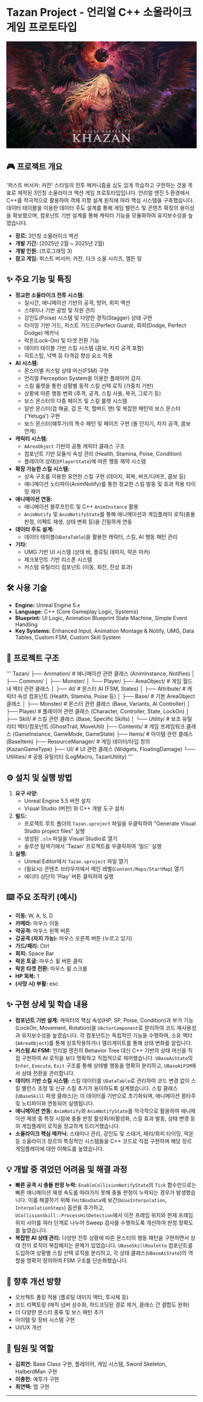 # Tazan Project - 언리얼 C++ 소울라이크 게임 프로토타입

![Project Banner](khazan.png) 
## 🎮 프로젝트 개요

'퍼스트 버서커: 카잔' 스타일의 전투 메커니즘을 심도 있게 학습하고 구현하는 것을 목표로 제작된 3인칭 소울라이크 액션 게임 프로토타입입니다. 언리얼 엔진 5 환경에서 C++를 적극적으로 활용하여 객체 지향 설계 원칙에 따라 핵심 시스템을 구축했습니다. 데이터 테이블을 이용한 데이터 주도 설계를 통해 게임 밸런스 및 콘텐츠 확장의 용이성을 확보했으며, 컴포넌트 기반 설계를 통해 캐릭터 기능을 모듈화하여 유지보수성을 높였습니다.

* **장르:** 3인칭 소울라이크 액션
* **개발 기간:** (2025년 2월 ~ 2025년 2월)
* **개발 인원:** (프로그래밍 3)
* **참고 게임:** 퍼스트 버서커: 카잔, 다크 소울 시리즈, 엘든 링

## ✨ 주요 기능 및 특징

* **정교한 소울라이크 전투 시스템:**
	* 실시간, 애니메이션 기반의 공격, 방어, 회피 액션
    * 스태미나 기반 공방 및 자원 관리
    * 강인도(Poise) 시스템 및 다양한 경직(Stagger) 상태 구현
    * 타이밍 기반 가드, 저스트 가드드(Perfect Guard), 회피(Dodge, Perfect Dodge) 메카닉
    * 락온(Lock-On) 및 타겟 전환 기능
    * 데이터 테이블 기반 스킬 시스템 (콤보, 차지 공격 포함)
    * 히트스탑, 넉백 등 타격감 향상 요소 적용
* **AI 시스템:**
    * 몬스터별 커스텀 상태 머신(FSM) 구현
    * 언리얼 Perception System을 이용한 플레이어 감지
    * 스킬 룰렛을 통한 상황별 동적 스킬 선택 로직 (가중치 기반)
	* 상황에 따른 행동 변화 (추격, 공격, 스킬 사용, 복귀, 그로기 등)
    * 보스 몬스터의 다중 페이즈 및 스킬 룰렛 시스템
	* 일반 몬스터(검 해골, 검 든 적, 할버드 맨) 및 복잡한 패턴의 보스 몬스터('Yetuga') 구현
    * 보스 몬스터(예투가)의 특수 패턴 및 페이즈 구현 (돌 던지기, 차지 공격, 콤보 연계)
* **캐릭터 시스템:**
    * `AAreaObject` 기반의 공통 캐릭터 클래스 구조
    * 컴포넌트 기반 모듈식 속성 관리 (Health, Stamina, Poise, Condition)
    * 플레이어 상태(`EPlayerState`)에 따른 행동 제약 시스템
* **확장 가능한 스킬 시스템:**
    * 상속 구조를 이용한 유연한 스킬 구현 (데미지, 회복, 버프/디버프, 콤보 등)
    * 애니메이션 노티파이(AnimNotify)를 통한 정교한 스킬 발동 및 효과 적용 타이밍 제어
* **애니메이션 연동:**
    * 애니메이션 블루프린트 및 C++ `AnimInstance` 활용
    * `AnimNotify` 및 `AnimNotifyState`를 통해 애니메이션과 게임플레이 로직(충돌 판정, 이펙트 재생, 상태 변화 등)을 긴밀하게 연동
* **데이터 주도 설계:**
    * 데이터 테이블(`UDataTable`)을 활용한 캐릭터, 스킬, AI 행동 패턴 관리
* **기타:**
    * UMG 기반 UI 시스템 (상태 바, 플로팅 데미지, 락온 마커)
    * 체크포인트 기반 리스폰 시스템
    * 커스텀 유틸리티 컴포넌트 (이동, 회전, 잔상 효과)

## 🛠️ 사용 기술

* **Engine:** Unreal Engine 5.x
* **Language:** C++ (Core Gameplay Logic, Systems)
* **Blueprint:** UI Logic, Animation Blueprint State Machine, Simple Event Handling
* **Key Systems:** Enhanced Input, Animation Montage & Notify, UMG, Data Tables, Custom FSM, Custom Skill System

## 📂 프로젝트 구조
'''
Tazan/
├── Animation/      # 애니메이션 관련 클래스 (AnimInstance, Notifies)
│   ├── Common/
│   ├── Monster/
│   └── Player/
├── AreaObject/     # 게임 월드 내 액터 관련 클래스
│   ├── AI/         # 몬스터 AI (FSM, States)
│   ├── Attribute/  # 캐릭터 속성 컴포넌트 (Health, Stamina, Poise 등)
│   ├── Base/       # 기본 AreaObject 클래스
│   ├── Monster/    # 몬스터 관련 클래스 (Base, Variants, AI Controller)
│   ├── Player/     # 플레이어 관련 클래스 (Character, Controller, State, LockOn)
│   ├── Skill/      # 스킬 관련 클래스 (Base, Specific Skills)
│   └── Utility/    # 보조 유틸리티 액터/컴포넌트 (GhostTrail, MoveUtil)
├── Contents/       # 게임 프레임워크 클래스 (GameInstance, GameMode, GameState)
├── Items/          # 아이템 관련 클래스 (BaseItem)
├── ResourceManager/ # 게임 데이터/타입 정의 (KazanGameType)
├── UI/             # UI 관련 클래스 (Widgets, FloatingDamage)
└── Utilities/      # 공용 유틸리티 (LogMacro, TazanUtility)
'''

## ⚙️ 설치 및 실행 방법

1.  **요구 사양:**
    * Unreal Engine 5.5 버전 설치
    * Visual Studio (버전) 와 C++ 개발 도구 설치
2.  **빌드:**
    * 프로젝트 루트 폴더의 `Tazan.uproject` 파일을 우클릭하여 "Generate Visual Studio project files" 실행
    * 생성된 `.sln` 파일을 Visual Studio로 열기
    * 솔루션 탐색기에서 'Tazan' 프로젝트를 우클릭하여 '빌드' 실행
3.  **실행:**
    * Unreal Editor에서 `Tazan.uproject` 파일 열기
    * (필요시) 콘텐츠 브라우저에서 메인 레벨(`Content/Maps/StartMap`) 열기
    * 에디터 상단의 'Play' 버튼 클릭하여 실행

## ⌨️ 주요 조작키 (예시)

* **이동:** W, A, S, D
* **카메라:** 마우스 이동
* **약공격:** 마우스 왼쪽 버튼
* **강공격 (차지 가능):** 마우스 오른쪽 버튼 (누르고 있기)
* **가드/패리:** Ctrl
* **회피:** Space Bar
* **락온 토글:** 마우스 휠 버튼 클릭
* **락온 타겟 전환:** 마우스 휠 스크롤
* **HP 회복:** 1
* **(사망 시) 부활:** esc

## ✨ 구현 상세 및 학습 내용

* **컴포넌트 기반 설계:** 캐릭터의 핵심 속성(HP, SP, Poise, Condition)과 부가 기능(LockOn, Movement, Rotation)을 `UActorComponent`로 분리하여 코드 재사용성과 유지보수성을 높였습니다. 각 컴포넌트는 독립적인 기능을 수행하며, 소유 액터(`AAreaObject`)를 통해 상호작용하거나 델리게이트를 통해 상태 변화를 알립니다.
* **커스텀 AI FSM:** 언리얼 엔진의 Behavior Tree 대신 C++ 기반의 상태 머신을 직접 구현하여 AI 로직을 보다 명확하고 직접적으로 제어했습니다. `UBaseAiState`의 `Enter`, `Execute`, `Exit` 구조를 통해 상태별 행동을 명확히 분리하고, `UBaseAiFSM`에서 상태 전환을 관리합니다.
* **데이터 기반 스킬 시스템:** 스킬 데이터를 `UDataTable`로 관리하여 코드 변경 없이 스킬 밸런스 조정 및 신규 스킬 추가가 용이하도록 설계했습니다. 스킬 클래스(`UBaseSkill` 파생 클래스)는 이 데이터를 기반으로 초기화되며, 애니메이션 몽타주 및 노티파이와 연동되어 실행됩니다.
* **애니메이션 연동:** `AnimNotify`와 `AnimNotifyState`를 적극적으로 활용하여 애니메이션 재생 중 특정 시점에 충돌 판정 활성화/비활성화, 스킬 효과 발동, 상태 변경 등의 게임플레이 로직을 정교하게 트리거했습니다.
* **소울라이크 핵심 메카닉:** 스태미나 관리, 강인도 및 스태거, 패리/회피 타이밍, 락온 등 소울라이크 장르의 특징적인 시스템들을 C++ 코드로 직접 구현하며 해당 장르 게임플레이에 대한 이해도를 높였습니다.

## 💡 개발 중 겪었던 어려움 및 해결 과정

*  **빠른 공격 시 충돌 판정 누락:** `EnableCollisionNotifyState`의 `Tick` 함수만으로는 빠른 애니메이션 재생 속도를 따라가지 못해 충돌 판정이 누락되는 경우가 발생했습니다. 이를 해결하기 위해 `FHitBoxData`에 보간(`bUseInterpolation`, `InterpolationSteps`) 옵션을 추가하고, `UCollisionSkill::ProcessHitDetection`에서 이전 프레임 위치와 현재 프레임 위치 사이를 여러 단계로 나누어 Sweep 검사를 수행하도록 개선하여 판정 정확도를 높였습니다.
*  **복잡한 AI 상태 관리:** 다양한 전투 상황에 따른 몬스터의 행동 패턴을 구현하면서 상태 전이 로직이 복잡해지는 문제가 있었습니다. `UBaseSkillRoulette` 컴포넌트를 도입하여 상황별 스킬 선택 로직을 분리하고, 각 상태 클래스(`UBaseAiState`)의 역할을 명확히 정의하여 FSM 구조를 단순화했습니다.

## 🚀 향후 개선 방향

* 오브젝트 풀링 적용 (플로팅 데미지 액터, 투사체 등)
* 코드 리팩토링 (매직 넘버 상수화, 하드코딩된 경로 제거, 클래스 간 결합도 완화)
* 더 다양한 몬스터 종류 및 보스 패턴 추가
* 아이템 및 장비 시스템 구현
* UI/UX 개선

## 👥 팀원 및 역할

* **김희연:** Base Class 구현, 플레이어, 게임 시스템, Sword Skeleton, HalberdMan 구현
* **이충헌:** 예투가 구현
* **최연택:** 맵 구현

---